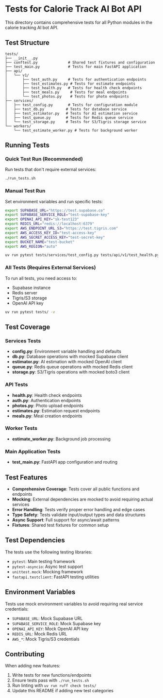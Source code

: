 # Tests for Calorie Track AI Bot API

This directory contains comprehensive tests for all Python modules in the calorie tracking AI bot API.

## Test Structure

```
tests/
├── __init__.py
├── conftest.py              # Shared test fixtures and configuration
├── test_main.py             # Tests for main FastAPI application
├── api/
│   └── v1/
│       ├── test_auth.py     # Tests for authentication endpoints
│       ├── test_estimates.py # Tests for estimate endpoints
│       ├── test_health.py   # Tests for health check endpoints
│       ├── test_meals.py     # Tests for meal endpoints
│       └── test_photos.py    # Tests for photo endpoints
├── services/
│   ├── test_config.py       # Tests for configuration module
│   ├── test_db.py          # Tests for database service
│   ├── test_estimator.py   # Tests for AI estimation service
│   ├── test_queue.py       # Tests for Redis queue service
│   └── test_storage.py     # Tests for S3/Tigris storage service
└── workers/
    └── test_estimate_worker.py # Tests for background worker
```

## Running Tests

### Quick Test Run (Recommended)
Run tests that don't require external services:
```bash
./run_tests.sh
```

### Manual Test Run
Set environment variables and run specific tests:
```bash
export SUPABASE_URL="https://test.supabase.co"
export SUPABASE_SERVICE_ROLE="test-supabase-key"
export OPENAI_API_KEY="sk-test123"
export REDIS_URL="redis://localhost:6379"
export AWS_ENDPOINT_URL_S3="https://test.tigris.com"
export AWS_ACCESS_KEY_ID="test-access-key"
export AWS_SECRET_ACCESS_KEY="test-secret-key"
export BUCKET_NAME="test-bucket"
export AWS_REGION="auto"

uv run pytest tests/services/test_config.py tests/api/v1/test_health.py tests/api/v1/test_auth.py -v
```

### All Tests (Requires External Services)
To run all tests, you need access to:
- Supabase instance
- Redis server
- Tigris/S3 storage
- OpenAI API key

```bash
uv run pytest tests/ -v
```

## Test Coverage

### Services Tests
- **config.py**: Environment variable handling and defaults
- **db.py**: Database operations with mocked Supabase client
- **estimator.py**: AI estimation with mocked OpenAI client
- **queue.py**: Redis queue operations with mocked Redis client
- **storage.py**: S3/Tigris operations with mocked boto3 client

### API Tests
- **health.py**: Health check endpoints
- **auth.py**: Authentication endpoints
- **photos.py**: Photo upload endpoints
- **estimates.py**: Estimation request endpoints
- **meals.py**: Meal creation endpoints

### Worker Tests
- **estimate_worker.py**: Background job processing

### Main Application Tests
- **test_main.py**: FastAPI app configuration and routing

## Test Features

- **Comprehensive Coverage**: Tests cover all public functions and endpoints
- **Mocking**: External dependencies are mocked to avoid requiring actual services
- **Error Handling**: Tests verify proper error handling and edge cases
- **Type Safety**: Tests validate input/output types and data structures
- **Async Support**: Full support for async/await patterns
- **Fixtures**: Shared test fixtures for common setup

## Test Dependencies

The tests use the following testing libraries:
- `pytest`: Main testing framework
- `pytest-asyncio`: Async test support
- `unittest.mock`: Mocking framework
- `fastapi.testclient`: FastAPI testing utilities

## Environment Variables

Tests use mock environment variables to avoid requiring real service credentials:
- `SUPABASE_URL`: Mock Supabase URL
- `SUPABASE_SERVICE_ROLE`: Mock Supabase key
- `OPENAI_API_KEY`: Mock OpenAI API key
- `REDIS_URL`: Mock Redis URL
- `AWS_*`: Mock Tigris/S3 credentials

## Contributing

When adding new features:
1. Write tests for new functions/endpoints
2. Ensure tests pass with `./run_tests.sh`
3. Run linting with `uv run ruff check tests/`
4. Update this README if adding new test categories
